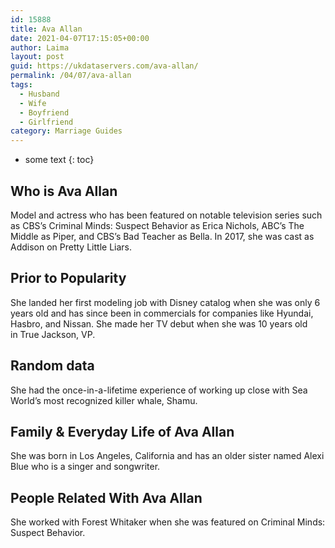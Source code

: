 ```yaml
---
id: 15888
title: Ava Allan
date: 2021-04-07T17:15:05+00:00
author: Laima
layout: post
guid: https://ukdataservers.com/ava-allan/
permalink: /04/07/ava-allan
tags:
  - Husband
  - Wife
  - Boyfriend
  - Girlfriend
category: Marriage Guides
---
```


* some text
{: toc}


## Who is Ava Allan
                  
                  
                  
Model and actress who has been featured on notable television series such as CBS&#8217;s Criminal Minds: Suspect Behavior as Erica Nichols, ABC&#8217;s The Middle as Piper, and CBS&#8217;s Bad Teacher as Bella. In 2017, she was cast as Addison on Pretty Little Liars.  
                  
              
            
              
            
                
                
                
## Prior to Popularity
                  
                  
                  
She landed her first modeling job with Disney catalog when she was only 6 years old and has since been in commercials for companies like Hyundai, Hasbro, and Nissan. She made her TV debut when she was 10 years old in True Jackson, VP. 
                  
              
            
              
            
                
                
                
## Random data
                  
                  
                  
She had the once-in-a-lifetime experience of working up close with Sea World&#8217;s most recognized killer whale, Shamu. 
                  
              
            
              
            
                
                
                
## Family & Everyday Life of Ava Allan
                  
                  
                  
She was born in Los Angeles, California and has an older sister named Alexi Blue who is a singer and songwriter. 
                  
              
            
              
            
                
                
                
## People Related With Ava Allan
                  
                  
                  
She worked with Forest Whitaker when she was featured on Criminal Minds: Suspect Behavior. 
                  
              
            
              
            
                
              
            
              
              
            
            
              
            
          
          
          